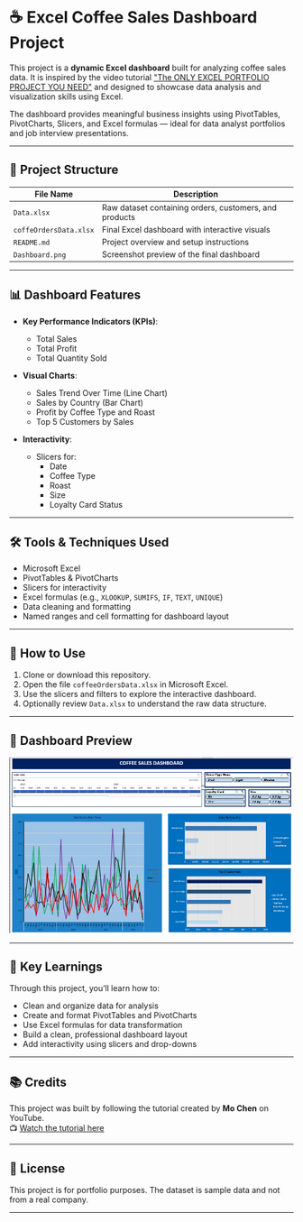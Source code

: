 # ☕ Excel Coffee Sales Dashboard Project

This project is a **dynamic Excel dashboard** built for analyzing coffee sales data. It is inspired by the video tutorial ["The ONLY EXCEL PORTFOLIO PROJECT YOU NEED"](https://youtu.be/m13o5aqeCbM?si=5UOYzliYUi2fJuPd) and designed to showcase data analysis and visualization skills using Excel.

The dashboard provides meaningful business insights using PivotTables, PivotCharts, Slicers, and Excel formulas — ideal for data analyst portfolios and job interview presentations.

---

## 📂 Project Structure

| File Name                  | Description                                              |
|----------------------------|----------------------------------------------------------|
| `Data.xlsx`                | Raw dataset containing orders, customers, and products   |
| `coffeOrdersData.xlsx`     | Final Excel dashboard with interactive visuals           |
| `README.md`                | Project overview and setup instructions                  |
| `Dashboard.png`            |  Screenshot preview of the final dashboard               |

---

## 📊 Dashboard Features

- **Key Performance Indicators (KPIs)**:
  - Total Sales
  - Total Profit
  - Total Quantity Sold

- **Visual Charts**:
  - Sales Trend Over Time (Line Chart)
  - Sales by Country (Bar Chart)
  - Profit by Coffee Type and Roast
  - Top 5 Customers by Sales

- **Interactivity**:
  - Slicers for:
    - Date
    - Coffee Type
    - Roast
    - Size
    - Loyalty Card Status

---

## 🛠️ Tools & Techniques Used

- Microsoft Excel 
- PivotTables & PivotCharts
- Slicers for interactivity
- Excel formulas (e.g., `XLOOKUP`, `SUMIFS`, `IF`, `TEXT`, `UNIQUE`)
- Data cleaning and formatting
- Named ranges and cell formatting for dashboard layout

---

## 🚀 How to Use

1. Clone or download this repository.
2. Open the file `coffeeOrdersData.xlsx` in Microsoft Excel.
3. Use the slicers and filters to explore the interactive dashboard.
4. Optionally review `Data.xlsx` to understand the raw data structure.

---

## 📸 Dashboard Preview


![Coffee Dashboard Preview](Dashboard.png)

---

## 🎯 Key Learnings

Through this project, you’ll learn how to:

- Clean and organize data for analysis
- Create and format PivotTables and PivotCharts
- Use Excel formulas for data transformation
- Build a clean, professional dashboard layout
- Add interactivity using slicers and drop-downs

---

## 📚 Credits

This project was built by following the tutorial created by **Mo Chen** on YouTube.  
📺 [Watch the tutorial here](https://youtu.be/m13o5aqeCbM?si=5UOYzliYUi2fJuPd)

---

## 📝 License

This project is for portfolio purposes. The dataset is sample data and not from a real company.

---



